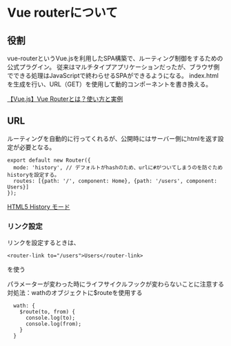 # Vue routerについて

## 役割
vue-routerというVue.jsを利用したSPA構築で、ルーティング制御をするための公式プラグイン。
従来はマルチタイプアプリケーションだったが、ブラウザ側でできる処理はJavaScriptで終わらせるSPAができるようになる。
index.htmlを生成を行い、URL（GET）を使用して動的コンポーネントを書き換える。

[【Vue.js】Vue Routerとは？使い方と実例](https://prograshi.com/framework/vue-js/bsics-of-vue-router-and-spa/)

## URL
ルーティングを自動的に行ってくれるが、公開時にはサーバー側にhtmlを返す設定が必要となる。  
```
export default new Router({
  mode: 'history', // デフォルトがhashのため、urlに#がついてしまうのを防ぐためhistoryを設定する。
  routes: [{path: '/', component: Home}, {path: '/users', component: Users}]
});
```
[HTML5 History モード](https://router.vuejs.org/ja/guide/essentials/history-mode.html#html5-history-%E3%83%A2%E3%83%BC%E3%83%88%E3%82%99)

### リンク設定
リンクを設定するときは、  
```
<router-link to="/users">Users</router-link>
```  
を使う

パラメーターが変わった時にライフサイクルフックが変わらないことに注意する  
対処法：wathのオブジェクトに$routeを使用する
```
  wath: {
    $route(to, from) {
      console.log(to);
      console.log(from);
    }
  }
```  
